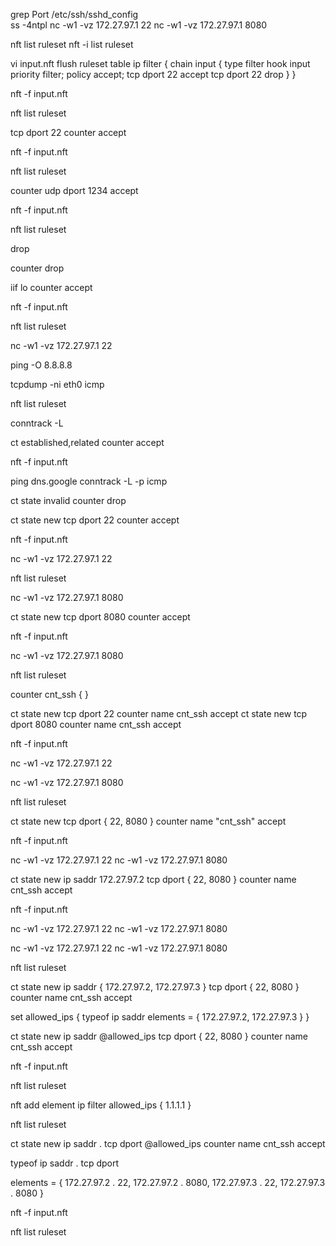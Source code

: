 grep Port /etc/ssh/sshd_config <br>
ss -4ntpl
nc -w1 -vz 172.27.97.1 22
nc -w1 -vz 172.27.97.1 8080

nft list ruleset
nft -i
list ruleset

vi input.nft
flush ruleset
table ip filter {
  chain input {
    type filter hook input priority filter; policy accept;
    tcp dport 22 accept
    tcp dport 22 drop
}
}

nft -f input.nft

nft list ruleset

tcp dport 22 counter accept

nft -f input.nft

nft list ruleset

counter udp dport 1234 accept

nft -f input.nft

nft list ruleset

drop

counter drop

iif lo counter accept

nft -f input.nft

nft list ruleset

nc -w1 -vz 172.27.97.1 22

ping -O 8.8.8.8

tcpdump -ni eth0 icmp

nft list ruleset

conntrack -L

ct established,related counter accept

nft -f input.nft

ping dns.google
conntrack -L -p icmp

ct state invalid counter drop

ct state new tcp dport 22 counter accept 

nft -f input.nft

nc -w1 -vz 172.27.97.1 22

nft list ruleset

nc -w1 -vz 172.27.97.1 8080

ct state new tcp dport 8080 counter accept

nft -f input.nft

nc -w1 -vz 172.27.97.1 8080

nft list ruleset

counter cnt_ssh {
}

ct state new tcp dport 22 counter name cnt_ssh accept
ct state new tcp dport 8080 counter name cnt_ssh accept

nft -f input.nft

nc -w1 -vz 172.27.97.1 22

nc -w1 -vz 172.27.97.1 8080

nft list ruleset

ct state new tcp dport { 22, 8080 } counter name "cnt_ssh" accept

nft -f input.nft

nc -w1 -vz 172.27.97.1 22
nc -w1 -vz 172.27.97.1 8080

ct state new ip saddr 172.27.97.2 tcp dport { 22, 8080 } counter name cnt_ssh accept

nft -f input.nft

nc -w1 -vz 172.27.97.1 22
nc -w1 -vz 172.27.97.1 8080

nc -w1 -vz 172.27.97.1 22
nc -w1 -vz 172.27.97.1 8080

nft list ruleset

ct state new ip saddr { 172.27.97.2, 172.27.97.3 } tcp dport { 22, 8080 } counter name cnt_ssh accept

set allowed_ips {
  typeof ip saddr
  elements = { 172.27.97.2, 172.27.97.3 }
}

ct state new ip saddr @allowed_ips tcp dport { 22, 8080 } counter name cnt_ssh accept

nft -f input.nft

nft list ruleset

nft add element ip filter allowed_ips { 1.1.1.1 }

nft list ruleset

ct state new ip saddr . tcp dport @allowed_ips counter name cnt_ssh accept

typeof ip saddr . tcp dport

elements = { 172.27.97.2 . 22, 172.27.97.2 . 8080, 
             172.27.97.3 . 22, 172.27.97.3 . 8080 }

nft -f input.nft

nft list ruleset
